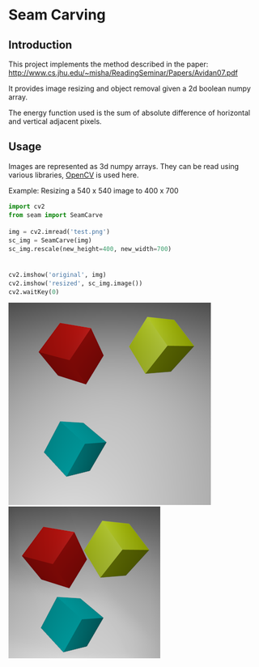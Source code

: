 # Seam Carving

## Introduction

This project implements the method described in the paper: <http://www.cs.jhu.edu/~misha/ReadingSeminar/Papers/Avidan07.pdf>

It provides image resizing and object removal given a 2d boolean numpy array.

The energy function used is the sum of absolute difference of horizontal and vertical adjacent pixels.

## Usage

Images are represented as 3d numpy arrays. They can be read using various libraries, [OpenCV](https://pypi.org/project/opencv-python/) is used here.

Example: Resizing a 540 x 540 image to 400 x 700
```python
import cv2
from seam import SeamCarve

img = cv2.imread('test.png')
sc_img = SeamCarve(img)
sc_img.rescale(new_height=400, new_width=700)


cv2.imshow('original', img)
cv2.imshow('resized', sc_img.image())
cv2.waitKey(0)
```

![Original](./Example/test.png) ![Resized](./Example/resized.png)